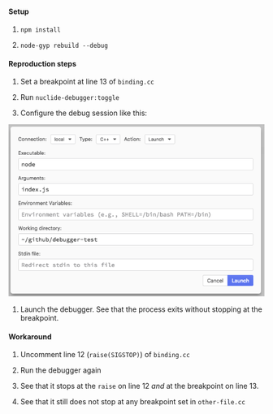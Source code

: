 #### Setup

1. `npm install`

1. `node-gyp rebuild --debug`

#### Reproduction steps

1. Set a breakpoint at line 13 of `binding.cc`

1. Run `nuclide-debugger:toggle`

1. Configure the debug session like this:

![](debugger-config.png)

1. Launch the debugger. See that the process exits without stopping at the breakpoint.

#### Workaround

1. Uncomment line 12 (`raise(SIGSTOP)`) of `binding.cc`

1. Run the debugger again

1. See that it stops at the `raise` on line 12 *and* at the breakpoint on line 13.

1. See that it still does not stop at any breakpoint set in `other-file.cc`
